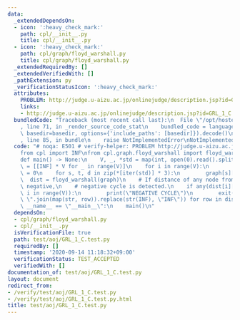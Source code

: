 ```yaml
---
data:
  _extendedDependsOn:
  - icon: ':heavy_check_mark:'
    path: cpl/__init__.py
    title: cpl/__init__.py
  - icon: ':heavy_check_mark:'
    path: cpl/graph/floyd_warshall.py
    title: cpl/graph/floyd_warshall.py
  _extendedRequiredBy: []
  _extendedVerifiedWith: []
  _pathExtension: py
  _verificationStatusIcon: ':heavy_check_mark:'
  attributes:
    PROBLEM: http://judge.u-aizu.ac.jp/onlinejudge/description.jsp?id=GRL_1_C
    links:
    - http://judge.u-aizu.ac.jp/onlinejudge/description.jsp?id=GRL_1_C
  bundledCode: "Traceback (most recent call last):\n  File \"/opt/hostedtoolcache/Python/3.9.1/x64/lib/python3.9/site-packages/onlinejudge_verify/documentation/build.py\"\
    , line 71, in _render_source_code_stat\n    bundled_code = language.bundle(stat.path,\
    \ basedir=basedir, options={'include_paths': [basedir]}).decode()\n  File \"/opt/hostedtoolcache/Python/3.9.1/x64/lib/python3.9/site-packages/onlinejudge_verify/languages/python.py\"\
    , line 85, in bundle\n    raise NotImplementedError\nNotImplementedError\n"
  code: "# noqa: E501 # verify-helper: PROBLEM http://judge.u-aizu.ac.jp/onlinejudge/description.jsp?id=GRL_1_C\n\
    from cpl import INF\nfrom cpl.graph.floyd_warshall import floyd_warshall\n\n\n\
    def main() -> None:\n    V, _, *std = map(int, open(0).read().split())\n    graph\
    \ = [[INF] * V for _ in range(V)]\n    for i in range(V):\n        graph[i][i]\
    \ = 0\n    for s, t, d in zip(*[iter(std)] * 3):\n        graph[s][t] = d\n  \
    \  dist = floyd_warshall(graph)\n    # If distance of any node from itself is\
    \ negative,\n    # negative cycle is detected.\n    if any(dist[i][i] < 0 for\
    \ i in range(V)):\n        print(\"NEGATIVE CYCLE\")\n        exit()\n    [print(\"\
    \ \".join(map(str, row)).replace(str(INF), \"INF\")) for row in dist]\n\n\nif\
    \ __name__ == \"__main__\":\n    main()\n"
  dependsOn:
  - cpl/graph/floyd_warshall.py
  - cpl/__init__.py
  isVerificationFile: true
  path: test/aoj/GRL_1_C.test.py
  requiredBy: []
  timestamp: '2020-09-14 11:18:32+09:00'
  verificationStatus: TEST_ACCEPTED
  verifiedWith: []
documentation_of: test/aoj/GRL_1_C.test.py
layout: document
redirect_from:
- /verify/test/aoj/GRL_1_C.test.py
- /verify/test/aoj/GRL_1_C.test.py.html
title: test/aoj/GRL_1_C.test.py
---
```

